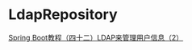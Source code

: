 ---
---

# LdapRepository

[Spring Boot教程（四十二）LDAP来管理用户信息（2）](https://www.cnblogs.com/allalongx/p/8532563.html)
